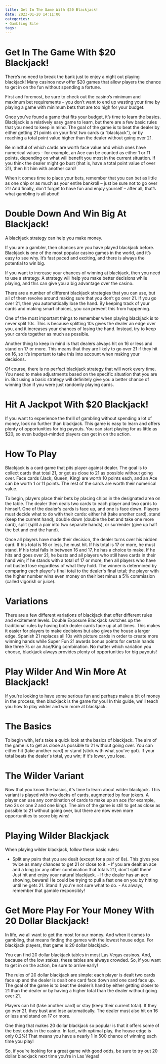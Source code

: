 ```yaml
---
title: Get In The Game With $20 Blackjack!
date: 2023-01-20 14:11:00
categories:
- Gambling Site
tags:
---
```



#  Get In The Game With $20 Blackjack!

There’s no need to break the bank just to enjoy a night out playing blackjack! Many casinos now offer $20 games that allow players the chance to get in on the fun without spending a fortune.

First and foremost, be sure to check out the casino’s minimum and maximum bet requirements – you don’t want to end up wasting your time by playing a game with minimum bets that are too high for your budget.

Once you’ve found a game that fits your budget, it’s time to learn the basics. Blackjack is a relatively easy game to learn, but there are a few basic rules that you need to keep in mind. The goal of the game is to beat the dealer by either getting 21 points on your first two cards (a “blackjack”), or by reaching a total point value higher than the dealer without going over 21.

Be mindful of which cards are worth face value and which ones have numerical values – for example, an Ace can be counted as either 1 or 11 points, depending on what will benefit you most in the current situation. If you think the dealer might go bust (that is, have a total point value of over 21), then hit him with another card!

When it comes time to place your bets, remember that you can bet as little as one chip or as much as your entire bankroll – just be sure not to go over 21! And finally, don’t forget to have fun and enjoy yourself – after all, that’s what gambling is all about!

#  Double Down And Win Big At Blackjack!

A blackjack strategy can help you make money.

If you are a gambler, then chances are you have played blackjack before. Blackjack is one of the most popular casino games in the world, and it’s easy to see why. It’s fast paced and exciting, and there is always the potential to win big.

If you want to increase your chances of winning at blackjack, then you need to use a strategy. A strategy will help you make better decisions while playing, and this can give you a big advantage over the casino.

There are a number of different blackjack strategies that you can use, but all of them revolve around making sure that you don’t go over 21. If you go over 21, then you automatically lose the hand. By keeping track of your cards and making smart choices, you can prevent this from happening.

One of the most important things to remember when playing blackjack is to never split 10s. This is because splitting 10s gives the dealer an edge over you, and it increases your chances of losing the hand. Instead, try to keep your cards together as much as possible.

Another thing to keep in mind is that dealers always hit on 16 or less and stand on 17 or more. This means that they are likely to go over 21 if they hit on 16, so it’s important to take this into account when making your decisions.

Of course, there is no perfect blackjack strategy that will work every time. You need to make adjustments based on the specific situation that you are in. But using a basic strategy will definitely give you a better chance of winning than if you were just randomly playing cards.

#  Hit A Jackpot With $20 Blackjack!

If you want to experience the thrill of gambling without spending a lot of money, look no further than blackjack. This game is easy to learn and offers plenty of opportunities for big payouts. You can start playing for as little as $20, so even budget-minded players can get in on the action.

# How To Play

Blackjack is a card game that pits player against dealer. The goal is to collect cards that total 21, or get as close to 21 as possible without going over. Face cards (Jack, Queen, King) are worth 10 points each, and an Ace can be worth 1 or 11 points. The rest of the cards are worth their numerical value.

To begin, players place their bets by placing chips in the designated area on the table. The dealer then deals two cards to each player and two cards to himself. One of the dealer's cards is face up, and one is face down. Players must decide what to do with their cards: either hit (take another card), stand (keep the current hand), double down (double the bet and take one more card), split (split a pair into two separate hands), or surrender (give up half the bet and end the hand).

Once all players have made their decision, the dealer turns over his hidden card. If his total is 16 or less, he must hit. If his total is 17 or more, he must stand. If his total falls in between 16 and 17, he has a choice to make. If he hits and goes over 21, he busts and all players who still have cards in their hand win; if he stands with a total of 17 or more, then all players who have not busted lose regardless of what they hold. The winner is determined by comparing each player's final total to the dealer's final total; the player with the higher number wins even money on their bet minus a 5% commission (called vigorish or juice).

# Variations

There are a few different variations of blackjack that offer different rules and excitement levels. Double Exposure Blackjack switches up the traditional rules by having both dealer cards face up at all times. This makes it easier for players to make decisions but also gives the house a larger edge. Spanish 21 replaces all 10s with picture cards in order to create more winning hands while Super Fun 21 awards bonus points for certain hands like three 7s or an Ace/King combination. No matter which variation you choose, blackjack always provides plenty of opportunities for big payouts!

#  Play Wilder And Win More At Blackjack!

If you're looking to have some serious fun and perhaps make a bit of money in the process, then blackjack is the game for you! In this guide, we'll teach you how to play wilder and win more at blackjack.

# The Basics

To begin with, let's take a quick look at the basics of blackjack. The aim of the game is to get as close as possible to 21 without going over. You can either hit (take another card) or stand (stick with what you've got). If your total beats the dealer's total, you win; if it's lower, you lose.

# The Wilder Variant

Now that you know the basics, it's time to learn about wilder blackjack. This variant is played with two decks of cards, augmented by four jokers. A player can use any combination of cards to make up an ace (for example, two 2s or one 2 and one king). The aim of the game is still to get as close as possible to 21 without going over, but there are now even more opportunities to score big wins!

# Playing Wilder Blackjack

When playing wilder blackjack, follow these basic rules:

- Split any pairs that you are dealt (except for a pair of 8s). This gives you twice as many chances to get 21 or close to it. - If you are dealt an ace and a king (or any other combination that totals 21), don't split them! Just hit and enjoy your natural blackjack. - If the dealer has an ace showing, beware! He could be trying to pull a fast one on you by hitting until he gets 21. Stand if you're not sure what to do. - As always, remember that gamble responsibly!

#  Get More Play For Your Money With 20 Dollar Blackjack!

In life, we all want to get the most for our money. And when it comes to gambling, that means finding the games with the lowest house edge. For blackjack players, that game is 20 dollar blackjack.

You can find 20 dollar blackjack tables in most Las Vegas casinos. And, because of the low stakes, these tables are always crowded. So, if you want to get in on the action, be sure to arrive early!

The rules of 20 dollar blackjack are simple: each player is dealt two cards face up and the dealer is dealt one card face down and one card face up. The goal of the game is to beat the dealer’s hand by either getting closer to 21 than the dealer or by having a higher total than the dealer without going over 21.

Players can hit (take another card) or stay (keep their current total). If they go over 21, they bust and lose automatically. The dealer must also hit on 16 or less and stand on 17 or more.

One thing that makes 20 dollar blackjack so popular is that it offers some of the best odds in the casino. In fact, with optimal play, the house edge is only 0.2%! That means you have a nearly 1 in 500 chance of winning each time you play!

So, if you’re looking for a great game with good odds, be sure to try out 20 dollar blackjack next time you’re in Las Vegas!